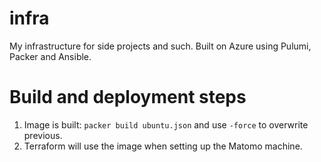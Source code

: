 # infra

My infrastructure for side projects and such. Built on Azure using Pulumi, Packer and Ansible.

# Build and deployment steps

1.  Image is built: `packer build ubuntu.json` and use `-force` to overwrite previous.
2.  Terraform will use the image when setting up the Matomo machine.
